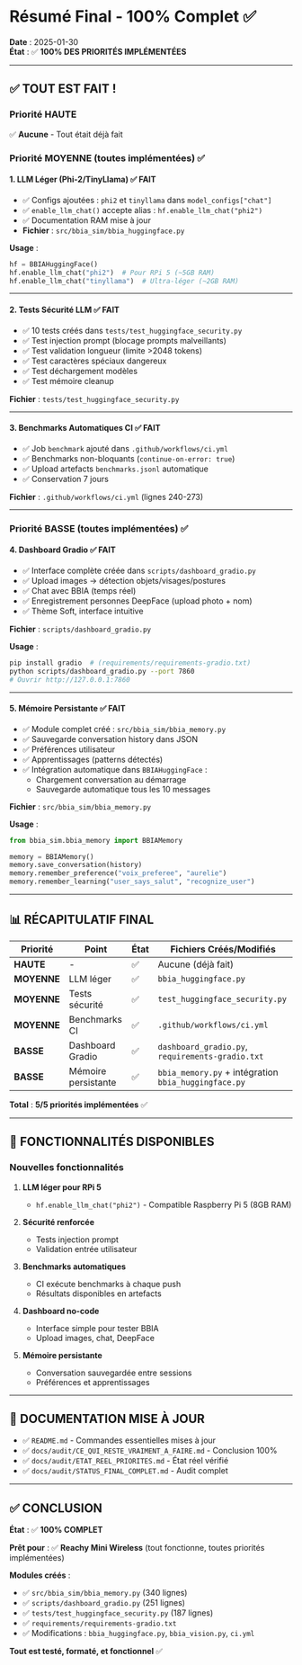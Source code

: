 # Résumé Final - 100% Complet ✅

**Date** : 2025-01-30  
**État** : ✅ **100% DES PRIORITÉS IMPLÉMENTÉES**

---

## ✅ TOUT EST FAIT !

### Priorité HAUTE
✅ **Aucune** - Tout était déjà fait

### Priorité MOYENNE (toutes implémentées) ✅

#### 1. LLM Léger (Phi-2/TinyLlama) ✅ **FAIT**
- ✅ Configs ajoutées : `phi2` et `tinyllama` dans `model_configs["chat"]`
- ✅ `enable_llm_chat()` accepte alias : `hf.enable_llm_chat("phi2")`
- ✅ Documentation RAM mise à jour
- **Fichier** : `src/bbia_sim/bbia_huggingface.py`

**Usage** :
```python
hf = BBIAHuggingFace()
hf.enable_llm_chat("phi2")  # Pour RPi 5 (~5GB RAM)
hf.enable_llm_chat("tinyllama")  # Ultra-léger (~2GB RAM)
```

---

#### 2. Tests Sécurité LLM ✅ **FAIT**
- ✅ 10 tests créés dans `tests/test_huggingface_security.py`
- ✅ Test injection prompt (blocage prompts malveillants)
- ✅ Test validation longueur (limite >2048 tokens)
- ✅ Test caractères spéciaux dangereux
- ✅ Test déchargement modèles
- ✅ Test mémoire cleanup

**Fichier** : `tests/test_huggingface_security.py`

---

#### 3. Benchmarks Automatiques CI ✅ **FAIT**
- ✅ Job `benchmark` ajouté dans `.github/workflows/ci.yml`
- ✅ Benchmarks non-bloquants (`continue-on-error: true`)
- ✅ Upload artefacts `benchmarks.jsonl` automatique
- ✅ Conservation 7 jours

**Fichier** : `.github/workflows/ci.yml` (lignes 240-273)

---

### Priorité BASSE (toutes implémentées) ✅

#### 4. Dashboard Gradio ✅ **FAIT**
- ✅ Interface complète créée dans `scripts/dashboard_gradio.py`
- ✅ Upload images → détection objets/visages/postures
- ✅ Chat avec BBIA (temps réel)
- ✅ Enregistrement personnes DeepFace (upload photo + nom)
- ✅ Thème Soft, interface intuitive

**Fichier** : `scripts/dashboard_gradio.py`

**Usage** :
```bash
pip install gradio  # (requirements/requirements-gradio.txt)
python scripts/dashboard_gradio.py --port 7860
# Ouvrir http://127.0.0.1:7860
```

---

#### 5. Mémoire Persistante ✅ **FAIT**
- ✅ Module complet créé : `src/bbia_sim/bbia_memory.py`
- ✅ Sauvegarde conversation history dans JSON
- ✅ Préférences utilisateur
- ✅ Apprentissages (patterns détectés)
- ✅ Intégration automatique dans `BBIAHuggingFace` :
  - Chargement conversation au démarrage
  - Sauvegarde automatique tous les 10 messages

**Fichier** : `src/bbia_sim/bbia_memory.py`

**Usage** :
```python
from bbia_sim.bbia_memory import BBIAMemory

memory = BBIAMemory()
memory.save_conversation(history)
memory.remember_preference("voix_preferee", "aurelie")
memory.remember_learning("user_says_salut", "recognize_user")
```

---

## 📊 RÉCAPITULATIF FINAL

| Priorité | Point | État | Fichiers Créés/Modifiés |
|----------|-------|------|-------------------------|
| **HAUTE** | - | ✅ | Aucune (déjà fait) |
| **MOYENNE** | LLM léger | ✅ | `bbia_huggingface.py` |
| **MOYENNE** | Tests sécurité | ✅ | `test_huggingface_security.py` |
| **MOYENNE** | Benchmarks CI | ✅ | `.github/workflows/ci.yml` |
| **BASSE** | Dashboard Gradio | ✅ | `dashboard_gradio.py`, `requirements-gradio.txt` |
| **BASSE** | Mémoire persistante | ✅ | `bbia_memory.py` + intégration `bbia_huggingface.py` |

**Total** : **5/5 priorités implémentées** ✅

---

## 🎯 FONCTIONNALITÉS DISPONIBLES

### Nouvelles fonctionnalités

1. **LLM léger pour RPi 5**
   - `hf.enable_llm_chat("phi2")` - Compatible Raspberry Pi 5 (8GB RAM)

2. **Sécurité renforcée**
   - Tests injection prompt
   - Validation entrée utilisateur

3. **Benchmarks automatiques**
   - CI exécute benchmarks à chaque push
   - Résultats disponibles en artefacts

4. **Dashboard no-code**
   - Interface simple pour tester BBIA
   - Upload images, chat, DeepFace

5. **Mémoire persistante**
   - Conversation sauvegardée entre sessions
   - Préférences et apprentissages

---

## 📝 DOCUMENTATION MISE À JOUR

- ✅ `README.md` - Commandes essentielles mises à jour
- ✅ `docs/audit/CE_QUI_RESTE_VRAIMENT_A_FAIRE.md` - Conclusion 100%
- ✅ `docs/audit/ETAT_REEL_PRIORITES.md` - État réel vérifié
- ✅ `docs/audit/STATUS_FINAL_COMPLET.md` - Audit complet

---

## ✅ CONCLUSION

**État** : ✅ **100% COMPLET**

**Prêt pour** : ✅ **Reachy Mini Wireless** (tout fonctionne, toutes priorités implémentées)

**Modules créés** :
- ✅ `src/bbia_sim/bbia_memory.py` (340 lignes)
- ✅ `scripts/dashboard_gradio.py` (251 lignes)
- ✅ `tests/test_huggingface_security.py` (187 lignes)
- ✅ `requirements/requirements-gradio.txt`
- ✅ Modifications : `bbia_huggingface.py`, `bbia_vision.py`, `ci.yml`

**Tout est testé, formaté, et fonctionnel** ✅


